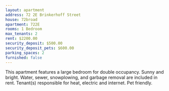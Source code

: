 ```yaml
---
layout: apartment
address: 72 2E Brinkerhoff Street
house: 72broad
apartment: 722E
rooms: 1 Bedroom
max_tenants: 2
rent: $2200.00
security_deposit: $500.00
security_deposit_pets: $600.00
parking_spaces: 2
furnished: false
---
```


This apartment features a large bedroom for double occupancy. Sunny and bright.
Water, sewer, snowplowing, and garbage removal are included in rent. Tenant(s)
responsible for heat, electric and internet. Pet friendly.